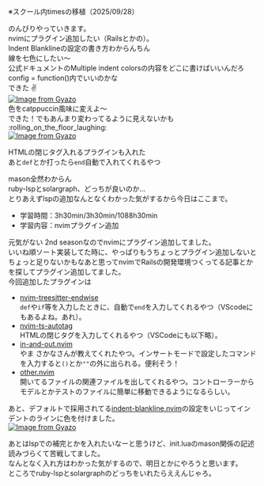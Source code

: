 ※スクール内timesの移植（2025/09/28）

のんびりやっていきます。  
nvimにプラグイン追加したい（Railsとかの）。  
Indent Blanklineの設定の書き方わからんちん  
線を七色にしたい〜  
公式ドキュメントのMultiple indent colorsの内容をどこに書けばいいんだろ  
config = function()内でいいのかな  
できた :v:   
[![Image from Gyazo](https://i.gyazo.com/004da0f36931a770f5c2216742f991ca.png)](https://gyazo.com/004da0f36931a770f5c2216742f991ca)  
色をcatppuccin風味に変えよ～  
できた！でもあんまり変わってるように見えないかも :rolling_on_the_floor_laughing:   
[![Image from Gyazo](https://i.gyazo.com/a4fcec8d82fedc1cffd4f2420f5ec9a2.png)](https://gyazo.com/a4fcec8d82fedc1cffd4f2420f5ec9a2)  

HTMLの閉じタグ入れるプラグインも入れた  
あと`def`とか打ったら`end`自動で入れてくれるやつ  

mason全然わからん  
ruby-lspとsolargraph、どっちが良いのか…  
とりあえずlspの追加なんとなくわかった気がするから今日はここまで。  

- 学習時間：3h30min/3h30min/1088h30min
- 学習内容：nvimプラグイン追加

元気がない 2nd seasonなのでnvimにプラグイン追加してました。  
いいね順ソート実装してた時に、やっぱりもうちょっとプラグイン追加しないとちょっと足りないかもなあと思ってnvimでRailsの開発環境つくってる記事とかを探してプラグイン追加してました。  
今回追加したプラグインは  
- [nvim-treesitter-endwise](https://github.com/RRethy/nvim-treesitter-endwise)  
  `def`や`if`等を入力したときに、自動で`end`を入力してくれるやつ（VScodeにもあるよね。あれ）。  
- [nvim-ts-autotag](https://github.com/windwp/nvim-ts-autotag)  
  HTMLの閉じタグを入力してくれるやつ（VSCodeにも以下略）。  
- [in-and-out.nvim](https://github.com/ysmb-wtsg/in-and-out.nvim)  
  やま さかなさんが教えてくれたやつ。インサートモードで設定したコマンドを入力すると`()`とか`""`の外に出られる。便利そう！  
- [other.nvim](https://github.com/rgroli/other.nvim)  
  開いてるファイルの関連ファイルを出してくれるやつ。コントローラーからモデルとかテストのファイルに簡単に移動できるようになるらしい。  

あと、デフォルトで採用されてる[indent-blankline.nvim](https://github.com/lukas-reineke/indent-blankline.nvim)の設定をいじってインデントのラインに色を付けました。  
[![Image from Gyazo](https://i.gyazo.com/a4fcec8d82fedc1cffd4f2420f5ec9a2.png)](https://gyazo.com/a4fcec8d82fedc1cffd4f2420f5ec9a2)  

あとはlspでの補完とかを入れたいなーと思うけど、init.luaのmason関係の記述読みづらくて苦戦してました。  
なんとなく入れ方はわかった気がするので、明日とかにやろうと思います。  
ところでruby-lspとsolargraphのどっちをいれたらええんじゃろ。  
